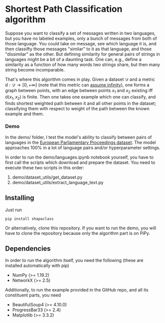 #  Shortest Path Classification algorithm

Suppose you want to classify a set of messages written in two languages, but you have no labeled examples, only a bunch of messages from both of those language. You could take on message, see which language it is, and then classifty those messages "similar" to it as that language, and those "dissimilar" as the other. But defining similarity for general pairs of strings in languages might be a bit of a daunting task. One can, e.g., define a similarity as a function of how many words two strings share, but then many string become incomparable.

That's where this algorithm comes in play. Given a dataset $\mathcal{D}$ and a metric $\mathrm{d} : \mathcal{D} \to [0, +\infty]$ (note that this metric can [assume infinity](https://math.stackexchange.com/a/399759)), one forms a graph between points, with an edge between points $x_1$ and $x_2$ existing iff $\mathrm{d}(x_1, x_2)$ is finite. Then one takes one example which one can classify, and finds shortest weighted path between it and all other points in the dataset; classifying them with respect to weight of the path between the known example and them.

### Demo

In the demo/ folder, I test the model's ability to classify between pairs of languages in the [European Parliamentary Proceedings dataset](https://www.statmt.org/europarl/). The model approaches 100% in a lot of language pairs and/or hyperparameter settings.

In order to run the demo/languages.ipynb notebook yourself, you have to first call the scripts which download and prepare the dataset. You need to execute these two scripts in this order:
1. demo/dataset_utils/get_dataset.py
2. demo/dataset_utils/extract_language_text.py

## Installing

Just run

```
pip install shapaclass
```
Or alternatively, clone this repository. If you want to run the demo, you will have to clone the repository because only the algorithm part is on PiPy.

## Dependencies

In order to run the algorithm itself, you need the following (these are installed automatically with pip)

- NumPy (>= 1.19.2)
- NetworkX (>= 2.5)

Additionally, to run the example provided in the GitHub repo, and all its constituent parts, you need

- BeautifulSoup4 (>= 4.10.0)
- ProgressBar33 (>= 2.4)
- Matplotlib (>= 3.3.2)
